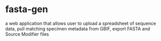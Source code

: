 # fasta-gen
a web application that allows user to upload a spreadsheet of sequence data, pull matching specimen metadata from GBIF, export FASTA and Source Modifier files
